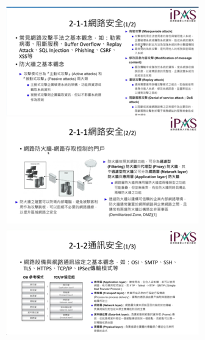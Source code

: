 ![image.png](https://raw.githubusercontent.com/Ash0645/image_remote/main/202309182036101.png)
![image.png](https://raw.githubusercontent.com/Ash0645/image_remote/main/202309182047932.png)

![image.png](https://raw.githubusercontent.com/Ash0645/image_remote/main/202309182052571.png)
